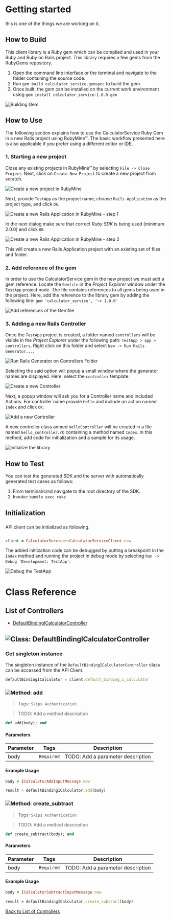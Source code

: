 # Getting started

this is one of the things we are working on it.

## How to Build

This client library is a Ruby gem which can be compiled and used in your Ruby and Ruby on Rails project. This library requires a few gems from the RubyGems repository.

1. Open the command line interface or the terminal and navigate to the folder containing the source code.
2. Run ``` gem build calculator_service.gemspec ``` to build the gem.
3. Once built, the gem can be installed on the current work environment using ``` gem install calculator_service-1.0.0.gem ```

![Building Gem](https://apidocs.io/illustration/ruby?step=buildSDK&workspaceFolder=CalculatorService-Ruby&workspaceName=CalculatorService-Ruby&projectName=calculator_service&gemName=calculator_service&gemVer=1.0.0)

## How to Use

The following section explains how to use the CalculatorService Ruby Gem in a new Rails project using RubyMine&trade;. The basic workflow presented here is also applicable if you prefer using a different editor or IDE.

### 1. Starting a new project

Close any existing projects in RubyMine&trade; by selecting ``` File -> Close Project ```. Next, click on ``` Create New Project ``` to create a new project from scratch.

![Create a new project in RubyMine](https://apidocs.io/illustration/ruby?step=createNewProject0&workspaceFolder=CalculatorService-Ruby&workspaceName=CalculatorService&projectName=calculator_service&gemName=calculator_service&gemVer=1.0.0)

Next, provide ``` TestApp ``` as the project name, choose ``` Rails Application ``` as the project type, and click ``` OK ```.

![Create a new Rails Application in RubyMine - step 1](https://apidocs.io/illustration/ruby?step=createNewProject1&workspaceFolder=CalculatorService-Ruby&workspaceName=CalculatorService&projectName=calculator_service&gemName=calculator_service&gemVer=1.0.0)

In the next dialog make sure that correct *Ruby SDK* is being used (minimum 2.0.0) and click ``` OK ```.

![Create a new Rails Application in RubyMine - step 2](https://apidocs.io/illustration/ruby?step=createNewProject2&workspaceFolder=CalculatorService-Ruby&workspaceName=CalculatorService&projectName=calculator_service&gemName=calculator_service&gemVer=1.0.0)

This will create a new Rails Application project with an existing set of files and folder.

### 2. Add reference of the gem

In order to use the CalculatorService gem in the new project we must add a gem reference. Locate the ```Gemfile``` in the *Project Explorer* window under the ``` TestApp ``` project node. The file contains references to all gems being used in the project. Here, add the reference to the library gem by adding the following line: ``` gem 'calculator_service', '~> 1.0.0' ```

![Add references of the Gemfile](https://apidocs.io/illustration/ruby?step=addReference&workspaceFolder=CalculatorService-Ruby&workspaceName=CalculatorService&projectName=calculator_service&gemName=calculator_service&gemVer=1.0.0)

### 3. Adding a new Rails Controller

Once the ``` TestApp ``` project is created, a folder named ``` controllers ``` will be visible in the *Project Explorer* under the following path: ``` TestApp > app > controllers ```. Right click on this folder and select ``` New -> Run Rails Generator... ```.

![Run Rails Generator on Controllers Folder](https://apidocs.io/illustration/ruby?step=addCode0&workspaceFolder=CalculatorService-Ruby&workspaceName=CalculatorService&projectName=calculator_service&gemName=calculator_service&gemVer=1.0.0)

Selecting the said option will popup a small window where the generator names are displayed. Here, select the ``` controller ``` template.

![Create a new Controller](https://apidocs.io/illustration/ruby?step=addCode1&workspaceFolder=CalculatorService-Ruby&workspaceName=CalculatorService&projectName=calculator_service&gemName=calculator_service&gemVer=1.0.0)

Next, a popup window will ask you for a Controller name and included Actions. For controller name provide ``` Hello ``` and include an action named ``` Index ``` and click ``` OK ```.

![Add a new Controller](https://apidocs.io/illustration/ruby?step=addCode2&workspaceFolder=CalculatorService-Ruby&workspaceName=CalculatorService&projectName=calculator_service&gemName=calculator_service&gemVer=1.0.0)

A new controller class anmed ``` HelloController ``` will be created in a file named ``` hello_controller.rb ``` containing a method named ``` Index ```. In this method, add code for initialization and a sample for its usage.

![Initialize the library](https://apidocs.io/illustration/ruby?step=addCode3&workspaceFolder=CalculatorService-Ruby&workspaceName=CalculatorService&projectName=calculator_service&gemName=calculator_service&gemVer=1.0.0)

## How to Test

You can test the generated SDK and the server with automatically generated test
cases as follows:

  1. From terminal/cmd navigate to the root directory of the SDK.
  2. Invoke: `bundle exec rake`

## Initialization

### 

API client can be initialized as following.

```ruby

client = CalculatorService::CalculatorServiceClient.new
```

The added initlization code can be debugged by putting a breakpoint in the ``` Index ``` method and running the project in debug mode by selecting ``` Run -> Debug 'Development: TestApp' ```.

![Debug the TestApp](https://apidocs.io/illustration/ruby?step=addCode4&workspaceFolder=CalculatorService-Ruby&workspaceName=CalculatorService&projectName=calculator_service&gemName=calculator_service&gemVer=1.0.0&initLine=client%2520%253D%2520CalculatorServiceClient.new)



# Class Reference

## <a name="list_of_controllers"></a>List of Controllers

* [DefaultBindingICalculatorController](#default_binding_i_calculator_controller)

## <a name="default_binding_i_calculator_controller"></a>![Class: ](https://apidocs.io/img/class.png ".DefaultBindingICalculatorController") DefaultBindingICalculatorController

### Get singleton instance

The singleton instance of the ``` DefaultBindingICalculatorController ``` class can be accessed from the API Client.

```ruby
defaultBindingICalculator = client.default_binding_i_calculator
```

### <a name="add"></a>![Method: ](https://apidocs.io/img/method.png ".DefaultBindingICalculatorController.add") add

> *Tags:*  ``` Skips Authentication ``` 

> TODO: Add a method description


```ruby
def add(body); end
```

#### Parameters

| Parameter | Tags | Description |
|-----------|------|-------------|
| body |  ``` Required ```  | TODO: Add a parameter description |


#### Example Usage

```ruby
body = ICalculatorAddInputMessage.new

result = defaultBindingICalculator.add(body)

```


### <a name="create_subtract"></a>![Method: ](https://apidocs.io/img/method.png ".DefaultBindingICalculatorController.create_subtract") create_subtract

> *Tags:*  ``` Skips Authentication ``` 

> TODO: Add a method description


```ruby
def create_subtract(body); end
```

#### Parameters

| Parameter | Tags | Description |
|-----------|------|-------------|
| body |  ``` Required ```  | TODO: Add a parameter description |


#### Example Usage

```ruby
body = ICalculatorSubtractInputMessage.new

result = defaultBindingICalculator.create_subtract(body)

```


[Back to List of Controllers](#list_of_controllers)



